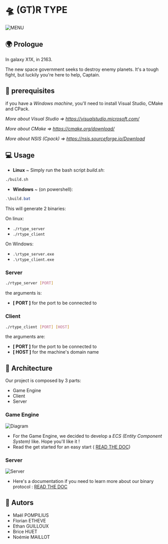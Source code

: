 # 🛸 (GT)R TYPE
![MENU](docs/menu.png)

## 🌍 Prologue

In galaxy X1X, in 2163.

The new space government seeks to destroy enemy planets. It's a tough fight, but luckily you're here to help, Captain.

## 🔑 prerequisites

if you have a *Windows machine*, you'll need to install Visual Studio, CMake and CPack.

*More about Visual Studio => https://visualstudio.microsoft.com/*

*More about CMake => https://cmake.org/download/*

*More about NSIS (Cpack) => https://nsis.sourceforge.io/Download*

## 💻 Usage

* __Linux__ ~
Simply run the bash script *build.sh*:
```bash
./build.sh
```

* __Windows__ ~ (on powershell):
```powershell
.\build.bat
```

This will generate 2 binaries:

On linux:
* `./rtype_server` 
* `./rtype_client`

On Windows:
* `.\rtype_server.exe` 
* `.\rtype_client.exe`

### Server

```bash
./rtype_server [PORT]
```

the arguments is:
* __[ PORT ]__ for the port to be connected to

### Client

```bash
./rtype_client [PORT] [HOST]
```

the arguments are:
* __[ PORT ]__ for the port to be connected to
* __[ HOST ]__ for the machine's domain name

## 📝 Architecture

Our project is composed by 3 parts:
* Game Engine
* Client
* Server

### Game Engine
![Diagram](docs/RType-Engine.png)

* For the Game Engine, we decided to develop a *ECS (Entity Component System)* like. Hope you'll like it !
* Read the get started for an easy start (
[READ THE DOC](Engine/README.md))


### Server

![Server](docs/RType-Server.png)

* Here's a documentation if you need to learn more about our binary protocol : [READ THE DOC](Server/docs/README.md)

## 👥 Autors

* Maël POMPILIUS
* Florian ETHEVE
* Ethan GUILLOUX
* Brice HUET
* Noémie MAILLOT
